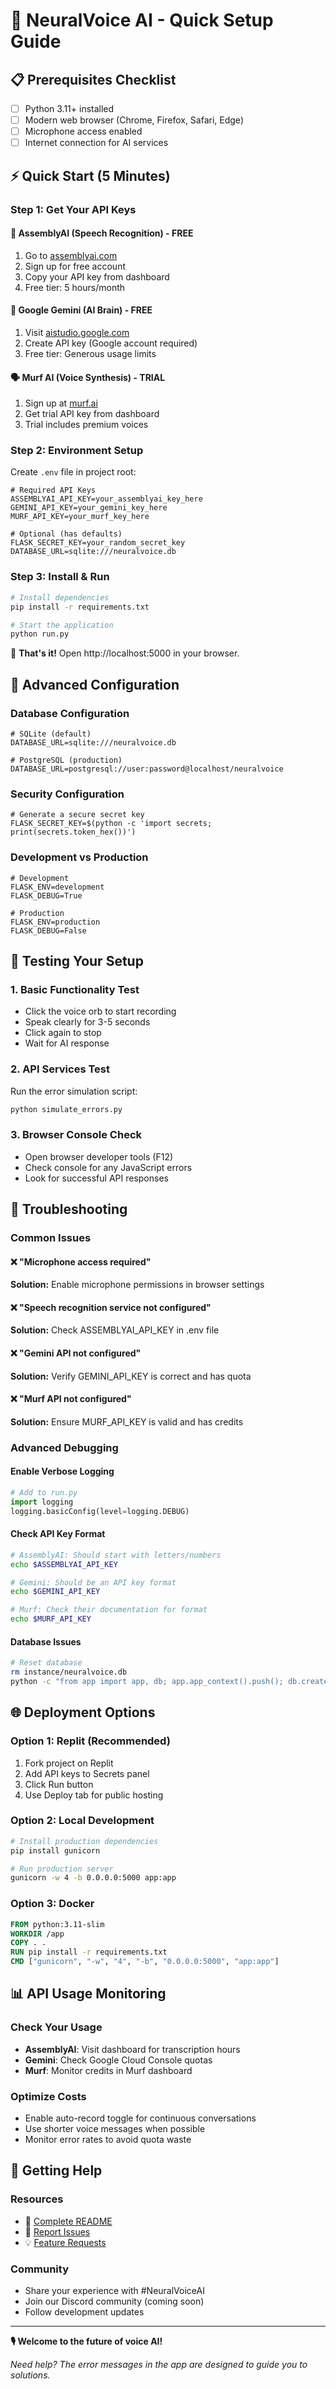 
# 🚀 NeuralVoice AI - Quick Setup Guide

## 📋 Prerequisites Checklist

- [ ] Python 3.11+ installed
- [ ] Modern web browser (Chrome, Firefox, Safari, Edge)
- [ ] Microphone access enabled
- [ ] Internet connection for AI services

## ⚡ Quick Start (5 Minutes)

### Step 1: Get Your API Keys

#### 🎯 AssemblyAI (Speech Recognition) - FREE
1. Go to [assemblyai.com](https://www.assemblyai.com/)
2. Sign up for free account
3. Copy your API key from dashboard
4. Free tier: 5 hours/month

#### 🧠 Google Gemini (AI Brain) - FREE
1. Visit [aistudio.google.com](https://aistudio.google.com/)
2. Create API key (Google account required)
3. Free tier: Generous usage limits

#### 🗣️ Murf AI (Voice Synthesis) - TRIAL
1. Sign up at [murf.ai](https://murf.ai/)
2. Get trial API key from dashboard
3. Trial includes premium voices

### Step 2: Environment Setup

Create `.env` file in project root:

```env
# Required API Keys
ASSEMBLYAI_API_KEY=your_assemblyai_key_here
GEMINI_API_KEY=your_gemini_key_here
MURF_API_KEY=your_murf_key_here

# Optional (has defaults)
FLASK_SECRET_KEY=your_random_secret_key
DATABASE_URL=sqlite:///neuralvoice.db
```

### Step 3: Install & Run

```bash
# Install dependencies
pip install -r requirements.txt

# Start the application
python run.py
```

🎉 **That's it!** Open http://localhost:5000 in your browser.

## 🔧 Advanced Configuration

### Database Configuration
```env
# SQLite (default)
DATABASE_URL=sqlite:///neuralvoice.db

# PostgreSQL (production)
DATABASE_URL=postgresql://user:password@localhost/neuralvoice
```

### Security Configuration
```env
# Generate a secure secret key
FLASK_SECRET_KEY=$(python -c 'import secrets; print(secrets.token_hex())')
```

### Development vs Production
```env
# Development
FLASK_ENV=development
FLASK_DEBUG=True

# Production
FLASK_ENV=production
FLASK_DEBUG=False
```

## 🎯 Testing Your Setup

### 1. Basic Functionality Test
- Click the voice orb to start recording
- Speak clearly for 3-5 seconds
- Click again to stop
- Wait for AI response

### 2. API Services Test
Run the error simulation script:
```bash
python simulate_errors.py
```

### 3. Browser Console Check
- Open browser developer tools (F12)
- Check console for any JavaScript errors
- Look for successful API responses

## 🚨 Troubleshooting

### Common Issues

#### ❌ "Microphone access required"
**Solution:** Enable microphone permissions in browser settings

#### ❌ "Speech recognition service not configured"
**Solution:** Check ASSEMBLYAI_API_KEY in .env file

#### ❌ "Gemini API not configured"
**Solution:** Verify GEMINI_API_KEY is correct and has quota

#### ❌ "Murf API not configured"
**Solution:** Ensure MURF_API_KEY is valid and has credits

### Advanced Debugging

#### Enable Verbose Logging
```python
# Add to run.py
import logging
logging.basicConfig(level=logging.DEBUG)
```

#### Check API Key Format
```bash
# AssemblyAI: Should start with letters/numbers
echo $ASSEMBLYAI_API_KEY

# Gemini: Should be an API key format
echo $GEMINI_API_KEY

# Murf: Check their documentation for format
echo $MURF_API_KEY
```

#### Database Issues
```bash
# Reset database
rm instance/neuralvoice.db
python -c "from app import app, db; app.app_context().push(); db.create_all()"
```

## 🌐 Deployment Options

### Option 1: Replit (Recommended)
1. Fork project on Replit
2. Add API keys to Secrets panel
3. Click Run button
4. Use Deploy tab for public hosting

### Option 2: Local Development
```bash
# Install production dependencies
pip install gunicorn

# Run production server
gunicorn -w 4 -b 0.0.0.0:5000 app:app
```

### Option 3: Docker
```dockerfile
FROM python:3.11-slim
WORKDIR /app
COPY . .
RUN pip install -r requirements.txt
CMD ["gunicorn", "-w", "4", "-b", "0.0.0.0:5000", "app:app"]
```

## 📊 API Usage Monitoring

### Check Your Usage
- **AssemblyAI**: Visit dashboard for transcription hours
- **Gemini**: Check Google Cloud Console quotas
- **Murf**: Monitor credits in Murf dashboard

### Optimize Costs
- Enable auto-record toggle for continuous conversations
- Use shorter voice messages when possible
- Monitor error rates to avoid quota waste

## 🤝 Getting Help

### Resources
- 📖 [Complete README](README.md)
- 🐛 [Report Issues](https://github.com/yourusername/neuralvoice-ai/issues)
- 💡 [Feature Requests](https://github.com/yourusername/neuralvoice-ai/discussions)

### Community
- Share your experience with #NeuralVoiceAI
- Join our Discord community (coming soon)
- Follow development updates

---

**🎙️ Welcome to the future of voice AI!**

*Need help? The error messages in the app are designed to guide you to solutions.*
